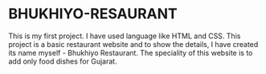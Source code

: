 # BHUKHIYO-RESAURANT
This is my first project. I have used language like HTML and CSS. This project is a basic restaurant website and to show the details, I have created its name myself - Bhukhiyo Restaurant. The speciality of this website is to add only food dishes for Gujarat.
